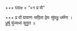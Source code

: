 +++
title = "०१ प्र वो"

+++
प्र वो॑ ग्रावाणः सवि॒ता दे॒वः सु॑वतु॒ धर्म॑णा ।  
धू॒र्षु यु॑ज्यध्वं सुनु॒त ॥